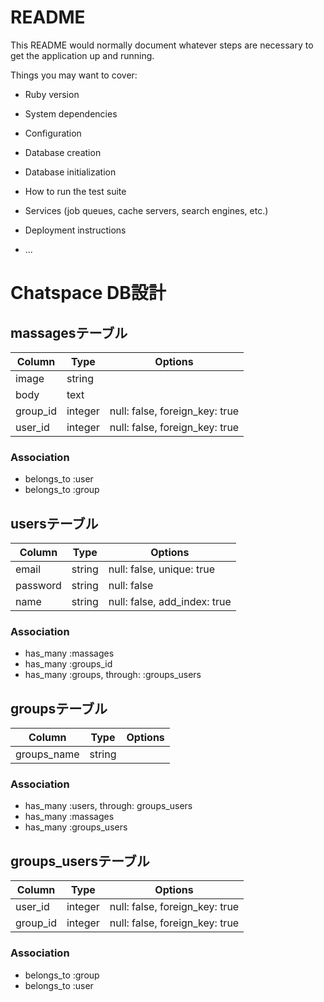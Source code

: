 # README

This README would normally document whatever steps are necessary to get the
application up and running.

Things you may want to cover:

* Ruby version

* System dependencies

* Configuration

* Database creation

* Database initialization

* How to run the test suite

* Services (job queues, cache servers, search engines, etc.)

* Deployment instructions

* ...

#  Chatspace  DB設計

## massagesテーブル

|Column|Type|Options|
|------|----|-------|
|image|string|
|body|text|
|group_id|integer|null: false, foreign_key: true|
|user_id|integer|null: false, foreign_key: true|
### Association
- belongs_to :user
- belongs_to :group

## usersテーブル

|Column|Type|Options|
|------|----|-------|
|email|string|null: false, unique: true|
|password|string|null: false|
|name|string|null: false, add_index: true|
### Association
- has_many :massages
- has_many :groups_id
- has_many :groups, through: :groups_users

## groupsテーブル

|Column|Type|Options|
|------|----|-------|
|groups_name|string||null: false, unique: true|
### Association
- has_many :users, through: groups_users
- has_many :massages
- has_many :groups_users

## groups_usersテーブル

|Column|Type|Options|
|------|----|-------|
|user_id|integer|null: false, foreign_key: true|
|group_id|integer|null: false, foreign_key: true|
### Association
- belongs_to :group
- belongs_to :user
